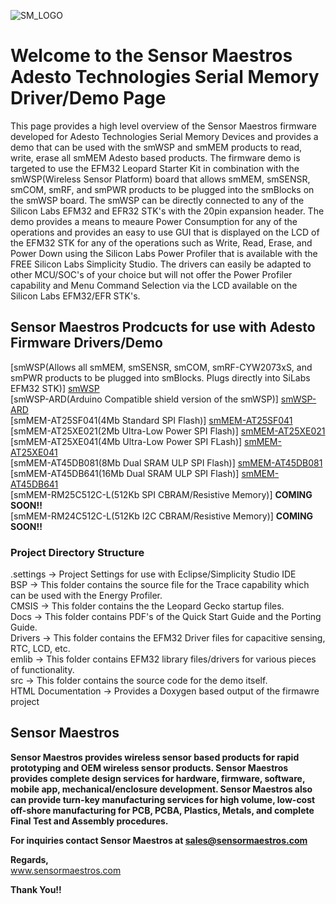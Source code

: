 ![SM_LOGO](https://sensormaestros.com/wp-content/uploads/sensor-maestros-logo-200.png)


# Welcome to the Sensor Maestros Adesto Technologies Serial Memory Driver/Demo Page
This page provides a high level overview of the Sensor Maestros firmware developed for Adesto Technologies Serial Memory Devices and provides a demo that can be used with the smWSP and smMEM products to read, write, erase all smMEM Adesto based products.  The firmware demo is targeted to use the EFM32 Leopard Starter Kit in combination with the smWSP(Wireless Sensor Platform) board that allows smMEM, smSENSR, smCOM, smRF, and smPWR products to be plugged into the smBlocks on the smWSP board.  The smWSP can be directly connected to any of the Silicon Labs EFM32 and EFR32 STK's with the 20pin expansion header.  The demo provides a means to meaure Power Consumption for any of the operations and provides an easy to use GUI that is displayed on the LCD of the EFM32 STK for any of the operations such as Write, Read, Erase, and Power Down using the Silicon Labs Power Profiler that is available with the FREE Silicon Labs Simplicity Studio.  The drivers can easily be adapted to other MCU/SOC's of your choice but will not offer the Power Profiler capability and Menu Command Selection via the LCD available on the Silicon Labs EFM32/EFR STK's.  

## Sensor Maestros Prodcucts for use with Adesto Firmware Drivers/Demo
[smWSP(Allows all smMEM, smSENSR, smCOM, smRF-CYW2073xS, and smPWR products to be plugged into smBlocks. Plugs directly into SiLabs EFM32 STK)] [smWSP]  
[smWSP-ARD(Arduino Compatible shield version of the smWSP)]  [smWSP-ARD]  
[smMEM-AT25SF041(4Mb Standard SPI Flash)] [smMEM-AT25SF041]  
[smMEM-AT25XE021(2Mb Ultra-Low Power SPI Flash)] [smMEM-AT25XE021]  
[smMEM-AT25XE041(4Mb Ultra-Low Power SPI FLash)] [smMEM-AT25XE041]  
[smMEM-AT45DB081(8Mb Dual SRAM ULP SPI Flash)] [smMEM-AT45DB081]  
[smMEM-AT45DB641(16Mb Dual SRAM ULP SPI Flash)] [smMEM-AT45DB641]  
[smMEM-RM25C512C-L(512Kb SPI CBRAM/Resistive Memory)] **COMING SOON!!**  
[smMEM-RM24C512C-L(512Kb I2C CBRAM/Resistive Memory)] **COMING SOON!!**  

[smWSP]: https://sensormaestros.com/products/sensor/wireless-sensor-platforms/smwsp/
[smWSP-ARD]: https://sensormaestros.com/products/sensor/wireless-sensor-platforms/smwsp-ard/
[smMEM-AT25SF041]: https://sensormaestros.com/products/memory/serial-flash/smmem-at25sf041/
[smMEM-AT25XE021]: https://sensormaestros.com/products/memory/serial-flash/smmem-at25xe021/
[smMEM-AT25XE041]: https://sensormaestros.com/products/memory/serial-flash/smmem-at25xe041/
[smMEM-AT45DB081]: https://sensormaestros.com/products/memory/serial-flash/smmem-at45db081/
[smMEM-AT45DB641]: https://sensormaestros.com/products/memory/serial-flash/smmem-at45db641/

### Project Directory Structure
.settings -> Project Settings for use with Eclipse/Simplicity Studio IDE  
BSP -> This folder contains the source file for the Trace capability which can be used with the Energy Profiler.  
CMSIS -> This folder contains the the Leopard Gecko startup files.  
Docs -> This folder contains PDF's of the Quick Start Guide and the Porting Guide.  
Drivers -> This folder contains the EFM32 Driver files for capacitive sensing, RTC, LCD, etc.  
emlib -> This folder contains EFM32 library files/drivers for various pieces of functionality.  
src -> This folder contains the source code for the demo itself.  
HTML Documentation -> Provides a Doxygen based output of the firmawre project

## Sensor Maestros
**Sensor Maestros provides wireless sensor based products for rapid prototyping and OEM wireless sensor products.  Sensor Maestros provides complete design services for hardware, firmware, software, mobile app, mechanical/enclosure development.  Sensor Maestros also can provide turn-key manufacturing services for high volume, low-cost off-shore manufacturing for PCB, PCBA, Plastics, Metals, and complete Final Test and Assembly procedures.**

**For inquiries contact Sensor Maestros at sales@sensormaestros.com**

**Regards,**  
www.sensormaestros.com  

**Thank You!!**


